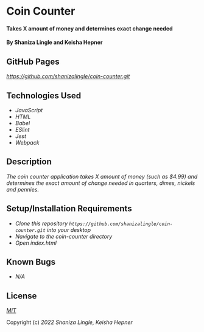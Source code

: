 # Coin Counter

#### Takes X amount of money and determines exact change needed

#### By Shaniza Lingle and Keisha Hepner

## GitHub Pages
_https://github.com/shanizalingle/coin-counter.git_

## Technologies Used

* _JavaScript_
* _HTML_
* _Babel_
* _ESlint_
* _Jest_
* _Webpack_

## Description
_The coin counter application takes X amount of money (such as $4.99) and determines the exact amount of change needed in quarters, dimes, nickels and pennies._

## Setup/Installation Requirements

* _Clone this repository ```https://github.com/shanizalingle/coin-counter.git``` into your desktop_
* _Navigate to the coin-counter directory_
* _Open index.html_

## Known Bugs

* _N/A_

## License
_[MIT](https://en.wikipedia.org/wiki/MIT_License)_

Copyright (c) _2022_ _Shaniza Lingle, Keisha Hepner_